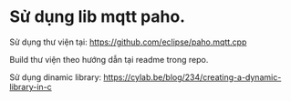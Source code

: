 # Sử dụng lib mqtt paho.
Sử dụng thư viện tại: https://github.com/eclipse/paho.mqtt.cpp

Build thư viện theo hướng dẫn tại readme trong repo.

Sử dụng dinamic library: https://cylab.be/blog/234/creating-a-dynamic-library-in-c

